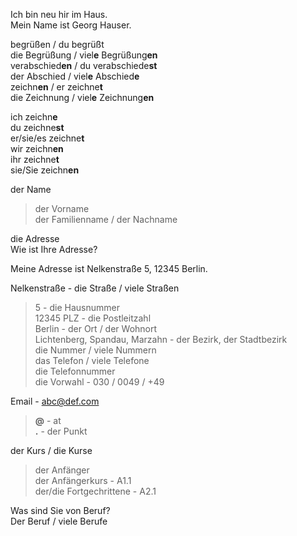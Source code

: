 Ich bin neu hir im Haus.  
Mein Name ist Georg Hauser.  

begrüßen / du begrüßt  
die Begrüßung / viel**e** Begrüßung**en**  
verabschied**en** / du verabschiede**st**  
der Abschied / viel**e** Abschied**e**  
zeichn**en** / er zeichne**t**  
die Zeichnung / viel**e** Zeichnung**en**  

ich zeichn**e**  
du zeichne**st**  
er/sie/es zeichne**t**  
wir zeichn**en**  
ihr zeichne**t**  
sie/Sie zeichn**en**  

der Name  
> der Vorname  
> der Familienname / der Nachname  

die Adresse  
Wie ist Ihre Adresse?  

Meine Adresse ist Nelkenstraße 5, 12345 Berlin.  

Nelkenstraße - die Straße / viele Straßen  
> 5 - die Hausnummer  
> 12345 PLZ - die Postleitzahl  
> Berlin - der Ort / der Wohnort  
> Lichtenberg, Spandau, Marzahn - der Bezirk, der Stadtbezirk  
> die Nummer / viele Nummern  
> das Telefon / viele Telefone  
> die Telefonnummer  
> die Vorwahl - 030 / 0049 / +49  

Email - abc@def.com  
> **@** - at  
> **.** - der Punkt  

der Kurs / die Kurse  
> der Anfänger  
> der Anfängerkurs - A1.1  
> der/die Fortgechrittene - A2.1  

Was sind Sie von Beruf?  
Der Beruf / viele Berufe  
